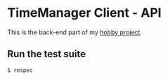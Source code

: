 # TimeManager Client - API

This is the back-end part of my [hobby project](https://github.com/tothpeter/hobby-time-manager).

## Run the test suite
`$ respec`
